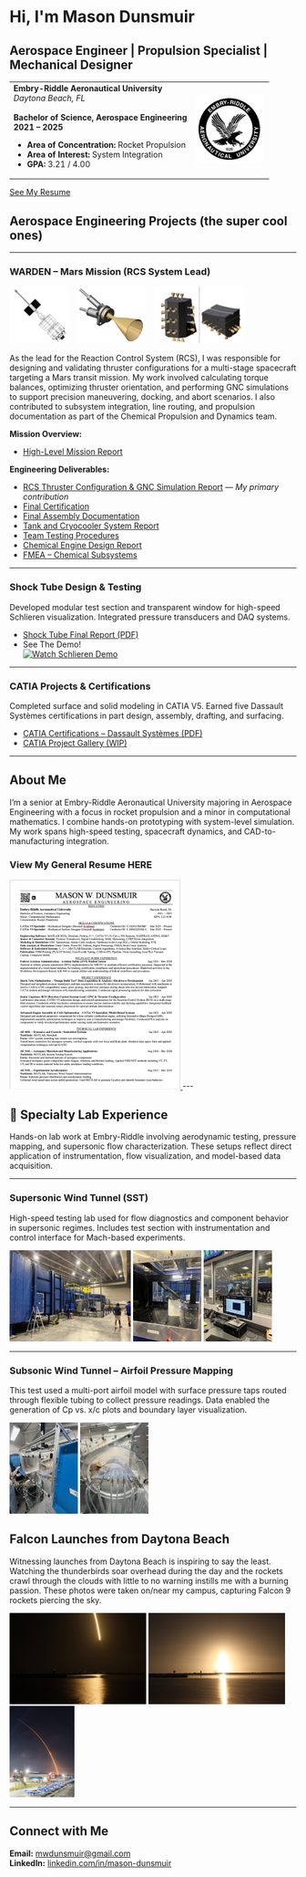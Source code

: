 # Hi, I'm Mason Dunsmuir
##  Aerospace Engineer | Propulsion Specialist | Mechanical Designer

<table>
  <tr>
    <td valign="top" width="70%">
      <strong>Embry-Riddle Aeronautical University</strong><br/>
      <em>Daytona Beach, FL</em><br/><br/>
      <strong>Bachelor of Science, Aerospace Engineering</strong><br/>
      <strong>2021 – 2025</strong><br/>
      <ul>
        <li><strong>Area of Concentration:</strong> Rocket Propulsion</li>
        <li><strong>Area of Interest:</strong> System Integration</li>
        <li><strong>GPA:</strong> 3.21 / 4.00</li>
      </ul>
    </td>
    <td width="30%">
      <img src="erauLOGO.png" alt="Embry-Riddle Logo" width="120"/>
    </td>
  </tr>
</table>

[See My Resume](Dunsmuir.ResumeJuly.pdf)  

## Aerospace Engineering Projects (the super cool ones)
---
<h3>WARDEN – Mars Mission (RCS System Lead)</h3>

<p>
  <img src="wardenimg.png" alt="WARDEN Logo" height="100" style="margin-right: 10px;">
  <img src="rcs_nozzle.png" alt="RCS Nozzle" height="100" style="margin-right: 10px;">
  <img src="rcs_assembly.png" alt="RCS Assembly" height="100">
</p>

As the lead for the Reaction Control System (RCS), I was responsible for designing and validating thruster configurations for a multi-stage spacecraft targeting a Mars transit mission. My work involved calculating torque balances, optimizing thruster orientation, and performing GNC simulations to support precision maneuvering, docking, and abort scenarios. I also contributed to subsystem integration, line routing, and propulsion documentation as part of the Chemical Propulsion and Dynamics team.

**Mission Overview:**
- [High-Level Mission Report](High-Level_Mission_Report.pdf)

**Engineering Deliverables:**
- [RCS Thruster Configuration & GNC Simulation Report](WARDEN_RCS_System_Report.pdf) — *My primary contribution*
- [Final Certification](Final_Certification.pdf)
- [Final Assembly Documentation](Final_Assembly_Report.pdf)
- [Tank and Cryocooler System Report](Tank_and_Cryocooler_System_Report.pdf)
- [Team Testing Procedures](Chemical_Team_Testing_Procedures_Documentation.pdf)
- [Chemical Engine Design Report](Chemical_Engine_System_Report.pdf)
- [FMEA – Chemical Subsystems](ChemicalFMEA.pdf)

---

### Shock Tube Design & Testing

Developed modular test section and transparent window for high-speed Schlieren visualization. Integrated pressure transducers and DAQ systems.

- [Shock Tube Final Report (PDF)](Shock_Tube_Final_Report.pdf)
- See The Demo!  
[![Watch Schlieren Demo](https://img.youtube.com/vi/UaHGwScwaRw/0.jpg)](https://www.youtube.com/watch?v=UaHGwScwaRw)

---

### CATIA Projects & Certifications

Completed surface and solid modeling in CATIA V5. Earned five Dassault Systèmes certifications in part design, assembly, drafting, and surfacing.

- [CATIA Certifications – Dassault Systèmes (PDF)](Catia.Certs.2025.pdf)
- [CATIA Project Gallery (WIP)](EngineAssembly.pdf)

---

## About Me

I’m a senior at Embry-Riddle Aeronautical University majoring in Aerospace Engineering with a focus in rocket propulsion and a minor in computational mathematics. I combine hands-on prototyping with system-level simulation. My work spans high-speed testing, spacecraft dynamics, and CAD-to-manufacturing integration.

### View My General Resume HERE
<a href="Dunsmuir.ResumeJuly.pdf">
  <img src="ResumeThumbnail.png" alt="Resume Preview" width="300"/>
</a>
---

## 🧪 Specialty Lab Experience

Hands-on lab work at Embry-Riddle involving aerodynamic testing, pressure mapping, and supersonic flow characterization. These setups reflect direct application of instrumentation, flow visualization, and model-based data acquisition.

---

### Supersonic Wind Tunnel (SST)

High-speed testing lab used for flow diagnostics and component behavior in supersonic regimes. Includes test section with instrumentation and control interface for Mach-based experiments.

<p align="left">
  <img src="SSTunnel.jpeg" alt="Supersonic Wind Tunnel Overview" height="160"/>
  <img src="SSTestSection.jpeg" alt="SST Test Section" height="160"/>
  <img src="SSCompTunnel.jpeg" alt="SST Control Station" height="160"/>
</p>

---

### Subsonic Wind Tunnel – Airfoil Pressure Mapping

This test used a multi-port airfoil model with surface pressure taps routed through flexible tubing to collect pressure readings. Data enabled the generation of Cp vs. x/c plots and boundary layer visualization.

<p align="left">
  <img src="AirfoilTunnel.jpeg" alt="Subsonic Tunnel with Airfoil" height="160"/>
  <img src="AirfoilPressures.jpeg" alt="Airfoil with Pressure Tubes" height="160"/>
</p>

## Falcon Launches from Daytona Beach

Witnessing launches from Daytona Beach is inspiring to say the least. Watching the thunderbirds soar overhead during the day and the rockets crawl through the clouds with little to no warning instills me with a burning passion. These photos were taken on/near my campus, capturing Falcon 9 rockets piercing the sky.
<p align="left">
  <img src="falcon9.jpeg" alt="Falcon 9 Night Launch" height="160"/>
  <img src="FalconSunrise.jpeg" alt="Falcon Launch at Sunrise" height="160"/>
  <img src="FalconERAU.jpeg" alt="Falcon Launch over ERAU" height="160"/>
</p>

---

## Connect with Me

**Email:** [mwdunsmuir@gmail.com](mailto:mwdunsmuir@gmail.com)  
**LinkedIn:** [linkedin.com/in/mason-dunsmuir](https://www.linkedin.com/in/mason-dunsmuir)
